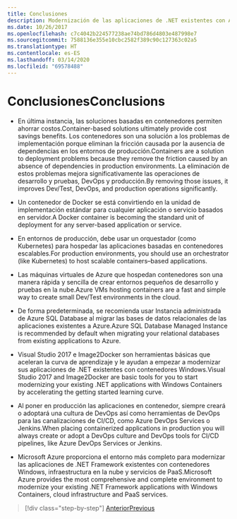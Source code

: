 ```yaml
---
title: Conclusiones
description: Modernización de las aplicaciones de .NET existentes con Azure Cloud y contenedores Windows | Conclusiones
ms.date: 10/26/2017
ms.openlocfilehash: c7c4042b224577238ae74bd786d4803e487998e7
ms.sourcegitcommit: 7588136e355e10cbc2582f389c90c127363c02a5
ms.translationtype: HT
ms.contentlocale: es-ES
ms.lasthandoff: 03/14/2020
ms.locfileid: "69578488"
---
```

# <a name="conclusions"></a><span data-ttu-id="6bedd-103">Conclusiones</span><span class="sxs-lookup"><span data-stu-id="6bedd-103">Conclusions</span></span>

- <span data-ttu-id="6bedd-104">En última instancia, las soluciones basadas en contenedores permiten ahorrar costos.</span><span class="sxs-lookup"><span data-stu-id="6bedd-104">Container-based solutions ultimately provide cost savings benefits.</span></span> <span data-ttu-id="6bedd-105">Los contenedores son una solución a los problemas de implementación porque eliminan la fricción causada por la ausencia de dependencias en los entornos de producción.</span><span class="sxs-lookup"><span data-stu-id="6bedd-105">Containers are a solution to deployment problems because they remove the friction caused by an absence of dependencies in production environments.</span></span> <span data-ttu-id="6bedd-106">La eliminación de estos problemas mejora significativamente las operaciones de desarrollo y pruebas, DevOps y producción.</span><span class="sxs-lookup"><span data-stu-id="6bedd-106">By removing those issues, it improves Dev/Test, DevOps, and production operations significantly.</span></span>

- <span data-ttu-id="6bedd-107">Un contenedor de Docker se está convirtiendo en la unidad de implementación estándar para cualquier aplicación o servicio basados en servidor.</span><span class="sxs-lookup"><span data-stu-id="6bedd-107">A Docker container is becoming the standard unit of deployment for any server-based application or service.</span></span>

- <span data-ttu-id="6bedd-108">En entornos de producción, debe usar un orquestador (como Kubernetes) para hospedar las aplicaciones basadas en contenedores escalables.</span><span class="sxs-lookup"><span data-stu-id="6bedd-108">For production environments, you should use an orchestrator (like Kubernetes) to host scalable containers­­–based applications.</span></span>

- <span data-ttu-id="6bedd-109">Las máquinas virtuales de Azure que hospedan contenedores son una manera rápida y sencilla de crear entornos pequeños de desarrollo y pruebas en la nube.</span><span class="sxs-lookup"><span data-stu-id="6bedd-109">Azure VMs hosting containers are a fast and simple way to create small Dev/Test environments in the cloud.</span></span>

- <span data-ttu-id="6bedd-110">De forma predeterminada, se recomienda usar Instancia administrada de Azure SQL Database al migrar las bases de datos relacionales de las aplicaciones existentes a Azure.</span><span class="sxs-lookup"><span data-stu-id="6bedd-110">Azure SQL Database Managed Instance is recommended by default when migrating your relational databases from existing applications to Azure.</span></span>

- <span data-ttu-id="6bedd-111">Visual Studio 2017 e Image2Docker son herramientas básicas que aceleran la curva de aprendizaje y le ayudan a empezar a modernizar sus aplicaciones de .NET existentes con contenedores Windows.</span><span class="sxs-lookup"><span data-stu-id="6bedd-111">Visual Studio 2017 and Image2Docker are basic tools for you to start modernizing your existing .NET applications with Windows Containers by accelerating the getting started learning curve.</span></span>

- <span data-ttu-id="6bedd-112">Al poner en producción las aplicaciones en contenedor, siempre creará o adoptará una cultura de DevOps así como herramientas de DevOps para las canalizaciones de CI/CD, como Azure DevOps Services o Jenkins.</span><span class="sxs-lookup"><span data-stu-id="6bedd-112">When placing containerized applications in production you will always create or adopt a DevOps culture and DevOps tools for CI/CD pipelines, like Azure DevOps Services or Jenkins.</span></span>

- <span data-ttu-id="6bedd-113">Microsoft Azure proporciona el entorno más completo para modernizar las aplicaciones de .NET Framework existentes con contenedores Windows, infraestructura en la nube y servicios de PaaS.</span><span class="sxs-lookup"><span data-stu-id="6bedd-113">Microsoft Azure provides the most comprehensive and complete environment to modernize your existing .NET Framework applications with Windows Containers, cloud infrastructure and PaaS services.</span></span>

>[!div class="step-by-step"]
>[<span data-ttu-id="6bedd-114">Anterior</span><span class="sxs-lookup"><span data-stu-id="6bedd-114">Previous</span></span>](walkthroughs-technical-get-started-overview.md)
